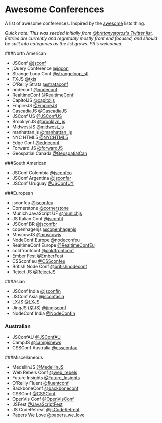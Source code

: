 Awesome Conferences
===================

A list of awesome conferences. Inspired by the [awesome](https://github.com/sindresorhus/awesome) lists thing.

_Quick note: This was seeded initially from [@brittanystoroz's Twitter list](https://twitter.com/brittanystoroz/confs-and-meetups/). Entries are currently and regretably mostly front end focused, and should be split into categories as the list grows. PR's welcomed._

###North American
* JSConf [@jsconf](https://twitter.com/jsconf)
* jQuery Conference [@jqcon](https://twitter.com/jqcon)
* Strange Loop Conf [@strangeloop_stl](https://twitter.com/strangeloop_stl)
* TXJS [@txjs](https://twitter.com/txjs)
* O'Reilly Strata [@strataconf](https://twitter.com/strataconf)
* nodeconf [@nodeconf](https://twitter.com/nodeconf)
* RealtimeConf [@RealtimeConf](https://twitter.com/RealtimeConf)
* CapitolJS [@capitoljs](https://twitter.com/capitoljs)
* EmpireJS [@EmpireJS](https://twitter.com/EmpireJS)
* CascadiaJS [@CascadiaJS](https://twitter.com/CascadiaJS)
* JSConf US [@JSConfUS](https://twitter.com/JSConfUS)
* BrooklynJS [@brooklyn_js](https://twitter.com/brooklyn_js)
* MidwestJS [@midwest_js](https://twitter.com/midwest_js)
* manhattan.js [@manhattan_js](https://twitter.com/manhattan_js)
* NYC HTML5 [@NYCHTML5](https://twitter.com/NYCHTML5)
* Edge Conf [@edgeconf](https://twitter.com/edgeconf)
* Forward JS [@forwardJS](https://twitter.com/forwardJS/)
* Geospatial Canada [@GeospatialCan](https://twitter.com/GeospatialCan)

###South American
* JSConf Colombia [@jsconfco](https://twitter.com/jsconfco)
* JSConf Argentina [@jsconfar](https://twitter.com/jsconfar)
* JSConf Uruguay [@JSConfUY](https://twitter.com/JSConfUY)

###European
* jsconfeu [@jsconfeu](https://twitter.com/jsconfeu)
* Cornerstone [@cornerstone](https://twitter.com/CornerstoneSwe)
* Munich JavaScript UF [@munichjs](https://twitter.com/munichjs)
* JS Italian Conf [@jsconfit](https://twitter.com/jsconfit)
* JSConf BR [@jsconfbr](https://twitter.com/jsconfbr)
* copenhagenjs [@copenhagenjs](https://twitter.com/copenhagenjs)
* MoscowJS [@moscowjs](https://twitter.com/moscowjs)
* NodeConf Europe [@nodeconfeu](https://twitter.com/nodeconfeu)
* RealtimeConf Europe [@RealtimeConfEu](https://twitter.com/RealtimeConfEu)
* coldfrontconf [@coldfrontconf](https://twitter.com/coldfrontconf)
* Ember Fest [@EmberFest](https://twitter.com/EmberFest)
* CSSconf.eu [@CSSconfeu](https://twitter.com/CSSconfeu)
* British Node Conf [@britishnodeconf](https://twitter.com/britishnodeconf)
* Reject.JS [@RejectJS](https://twitter.com/RejectJS)

###Asian
* JSConf India [@jsconfin](https://twitter.com/jsconfin)
* JSConf.Asia [@jsconfasia](https://twitter.com/jsconfasia)
* LXJS [@LXJS](https://twitter.com/lxjs)
* JingJS (京JS) [@jingjsconf](https://twitter.com/jingjsconf)
* NodeConf India [@NodeConfin](https://twitter.com/NodeConfIn)

### Australian
* JSConfAU [@JSConfAU](https://twitter.com/JSConfAU)
* CampJS [@campjsnews](https://twitter.com/campjsnews)
* CSSConf Australia [@cssconfau](https://twitter.com/cssconfau)

###Miscellaneous
* MedellinJS [@MedellinJS](https://twitter.com/MedellinJS)
* Web Rebels Conf [@web_rebels](https://twitter.com/web_rebels)
* Future Insights [@Future_Insights](https://twitter.com/Future_Insights)
* O'Reilly Fluent [@fluentconf](https://twitter.com/fluentconf)
* BackboneConf [@backboneconf](https://twitter.com/backboneconf)
* CSSConf [@CSSConf](https://twitter.com/CSSConf)
* OpenVis Conf [@OpenVisConf](https://twitter.com/OpenVisConf)
* JSFest [@JavaScriptFest](https://twitter.com/JavaScriptFest)
* JS CodeRetreat [@jsCodeRetreat](https://twitter.com/jsCodeRetreat)
* Papers We Love [@papers_we_love](https://twitter.com/papers_we_love)
